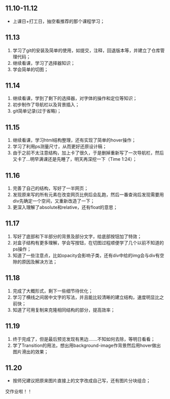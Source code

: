 ## 11.10-11.12

- 上课日+打工日，抽空看推荐的那个课程学习；


## 11.13

1. 学习了git的安装及简单的使用，如提交，注释，回退版本等，并建立了仓库管理代码；
2. 继续看课，学习了选择器知识；
3. 学会简单的切图；

## 11.14

1. 继续看课，学到了剩下的选择器，对字体的操作和定位等知识；
2. 初步制作了导航栏以及背景插入；
3. git简单记录(过于省略)；

## 11.15

1. 继续看课，学习html结构整理，还有实现了简单的hover操作；
2. 学习了利用ps测量尺寸，从而更好还原设计稿；
3. 由于之前不太注意结构，加上卡了很久，于是删掉重新写了一次导航栏，然后又卡了...明早满课还是先睡了，明天再深挖一下（Time 1:24）；

## 11.16

1. 完善了自己的结构，写好了一半网页；
2. 发现原来写的所有元素在改变网页比例后会乱跑，然后一番查询后发现需要用div先确定一个空间，又重新改造了一下；
3. 更深入理解了absolute和relative，还有float的意思；

## 11.17

1. 写好了底部和下半部分的背景及部分文字，给底部按钮加了特效；
2. 对盒子结构有更多理解，学会写按钮，在切图过程顺便学了几个以前不知道的ps操作；
3. 知道了一些注意点，比如opacity会影响子类，还有div中给的img会与div有空隙的原因及解决方法；

## 11.18

1. 完成了大概形式，剩下一些细节待优化；
2. 学习了横线之间居中文字的写法，并且能比较清晰的建立结构，速度明显比之前快；
3. 知道了可用复制来克隆相同结构的部分，提高效率；

## 11.19

1. 终于完成了，但是最后预览发现有黑边.......不知如何去除，等明日看看；
2. 学了Transition的用法，想出用background-image作背景然后用hover做出图片滑出的效果；

## 11.20

- 按师兄建议把原来图片直接上的文字改成自己写，还有图片分块组合；

交作业啦！！
